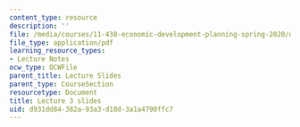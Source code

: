 ```yaml
---
content_type: resource
description: ''
file: /media/courses/11-438-economic-development-planning-spring-2020/d931dd84382a93a3d18d3a1a4790ffc7_MIT11_438s20_lec3.pdf
file_type: application/pdf
learning_resource_types:
- Lecture Notes
ocw_type: OCWFile
parent_title: Lecture Slides
parent_type: CourseSection
resourcetype: Document
title: Lecture 3 slides
uid: d931dd84-382a-93a3-d18d-3a1a4790ffc7
---
```


